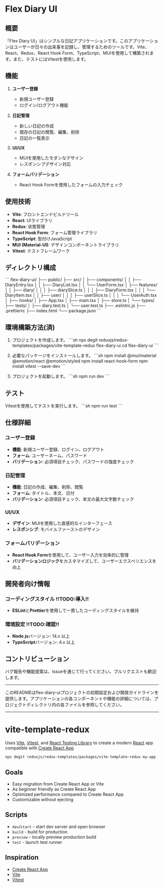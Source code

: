 # Flex Diary UI

## 概要
「Flex Diary UI」はシンプルな日記アプリケーションです。このアプリケーションはユーザーが日々の出来事を記録し、管理するためのツールです。Vite、React、Redux、React Hook Form、TypeScript、MUIを使用して構築されます。また、テストにはVitestを使用します。

## 機能
1. **ユーザー登録**
   - 新規ユーザー登録
   - ログイン/ログアウト機能

2. **日記管理**
   - 新しい日記の作成
   - 既存の日記の閲覧、編集、削除
   - 日記の一覧表示

3. **UI/UX**
   - MUIを使用したモダンなデザイン
   - レスポンシブデザイン対応

4. **フォームバリデーション**
   - React Hook Formを使用したフォームの入力チェック

## 使用技術
- **Vite**: フロントエンドビルドツール
- **React**: UIライブラリ
- **Redux**: 状態管理
- **React Hook Form**: フォーム管理ライブラリ
- **TypeScript**: 型付けJavaScript
- **MUI (Material-UI)**: デザインコンポーネントライブラリ
- **Vitest**: テストフレームワーク

## ディレクトリ構成
\`\`\`
flex-diary-ui/
├── public/
├── src/
│   ├── components/
│   │   ├── DiaryEntry.tsx
│   │   ├── DiaryList.tsx
│   │   └── UserForm.tsx
│   ├── features/
│   │   ├── diary/
│   │   │   ├── diarySlice.ts
│   │   │   ├── DiaryForm.tsx
│   │   │   └── DiaryItem.tsx
│   │   ├── user/
│   │   │   ├── userSlice.ts
│   │   │   └── UserAuth.tsx
│   ├── hooks/
│   ├── App.tsx
│   ├── main.tsx
│   ├── store.ts
│   └── types/
├── tests/
│   ├── diary.test.ts
│   └── user.test.ts
├── .eslintrc.js
├── .prettierrc
├── index.html
└── package.json
\`\`\`

## 環境構築方法(済)
1. プロジェクトを作成します。
   \`\`\`sh
   npx degit reduxjs/redux-templates/packages/vite-template-redux flex-diary-ui
   cd flex-diary-ui
   \`\`\`

2. 必要なパッケージをインストールします。
   \`\`\`sh
   npm install @mui/material @emotion/react @emotion/styled
   npm install react-hook-form
   npm install vitest --save-dev
   \`\`\`

3. プロジェクトを起動します。
   \`\`\`sh
   npm run dev
   \`\`\`

## テスト
Vitestを使用してテストを実行します。
\`\`\`sh
npm run test
\`\`\`

## 仕様詳細

### ユーザー登録
- **機能**: 新規ユーザー登録、ログイン、ログアウト
- **フォーム**: ユーザーネーム、パスワード
- **バリデーション**: 必須項目チェック、パスワードの強度チェック

### 日記管理
- **機能**: 日記の作成、編集、削除、閲覧
- **フォーム**: タイトル、本文、日付
- **バリデーション**: 必須項目チェック、本文の最大文字数チェック

### UI/UX
- **デザイン**: MUIを使用した直感的なインターフェース
- **レスポンシブ**: モバイルファーストのデザイン

### フォームバリデーション
- **React Hook Form**を使用して、ユーザー入力を効率的に管理
- **バリデーションロジック**をカスタマイズして、ユーザーエクスペリエンスを向上

## 開発者向け情報
### コーディングスタイル !!TODO:導入!!
- **ESLint**と**Prettier**を使用して一貫したコーディングスタイルを維持

### 環境設定 !!TODO:確認!!
- **Node.js**バージョン: 14.x 以上
- **TypeScript**バージョン: 4.x 以上

## コントリビューション
バグ報告や機能提案は、Issueを通じて行ってください。プルリクエストも歓迎します。

---

このREADMEはflex-diary-uiプロジェクトの初期設定および開発ガイドラインを提供します。アプリケーションの各コンポーネントや機能の詳細については、プロジェクトディレクトリ内の各ファイルを参照してください。

---

# vite-template-redux

Uses [Vite](https://vitejs.dev/), [Vitest](https://vitest.dev/), and [React Testing Library](https://github.com/testing-library/react-testing-library) to create a modern [React](https://react.dev/) app compatible with [Create React App](https://create-react-app.dev/)

```sh
npx degit reduxjs/redux-templates/packages/vite-template-redux my-app
```

## Goals

- Easy migration from Create React App or Vite
- As beginner friendly as Create React App
- Optimized performance compared to Create React App
- Customizable without ejecting

## Scripts

- `dev`/`start` - start dev server and open browser
- `build` - build for production
- `preview` - locally preview production build
- `test` - launch test runner

## Inspiration

- [Create React App](https://github.com/facebook/create-react-app/tree/main/packages/cra-template)
- [Vite](https://github.com/vitejs/vite/tree/main/packages/create-vite/template-react)
- [Vitest](https://github.com/vitest-dev/vitest/tree/main/examples/react-testing-lib)
